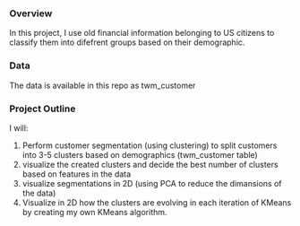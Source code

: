 
### Overview
In this project, I use old financial information belonging to US citizens to classify them into difefrent groups based on their demographic.


### Data
The data is available in this repo as twm_customer

### Project Outline

I will:
1. Perform customer segmentation (using clustering) to split customers into 3-5 clusters based on demographics (twm_customer table)
2. visualize the created clusters and decide the best number of clusters based on features in the data
3. visualize segmentations in 2D (using PCA to reduce the dimansions of the data)
4. Visualize in 2D how the clusters are evolving in each iteration of KMeans by creating my own KMeans algorithm.
